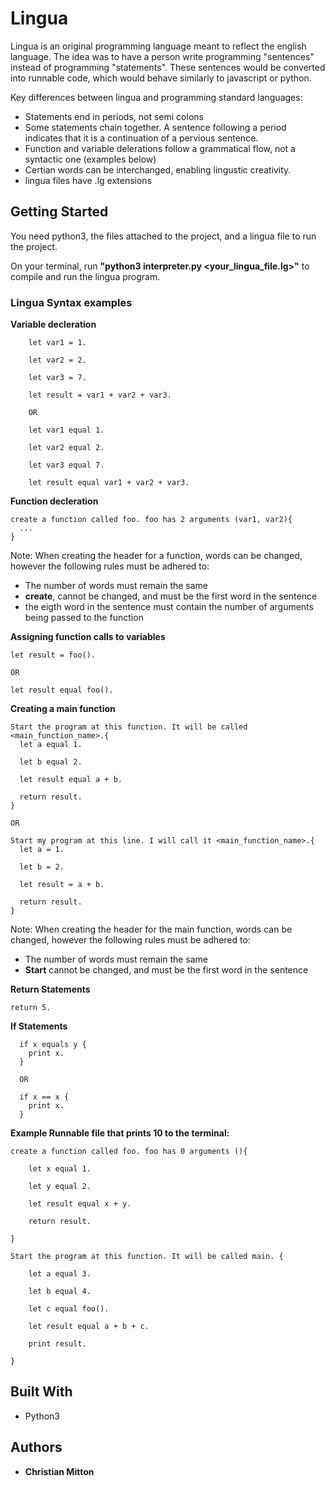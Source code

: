# Lingua

Lingua is an original programming language meant to reflect the english language. The idea was to have a person write programming "sentences" instead of programming "statements". These sentences would be converted into runnable code, which would behave similarly to javascript or python.

Key differences between lingua and programming standard languages:
* Statements end in periods, not semi colons
* Some statements chain together. A sentence following a period indicates that it is a continuation of a pervious sentence.
* Function and variable delerations follow a grammatical flow, not a syntactic one (examples below)
* Certian words can be interchanged, enabling lingustic creativity.
* lingua files have .lg extensions

## Getting Started

You need python3, the files attached to the project, and a lingua file to run the project.

On your terminal, run **"python3 interpreter.py <your_lingua_file.lg>"** to compile and run the lingua program.

### Lingua Syntax examples

**Variable decleration**
```
    let var1 = 1.

    let var2 = 2.  

    let var3 = 7.  
    
    let result = var1 + var2 + var3.
    
    OR
    
    let var1 equal 1.

    let var2 equal 2.  

    let var3 equal 7.  
    
    let result equal var1 + var2 + var3.
```

**Function decleration**
```
create a function called foo. foo has 2 arguments (var1, var2){
  ...
}
```
Note: When creating the header for a function, words can be changed, however the following rules must be adhered to:
* The number of words must remain the same
* **create**, cannot be changed, and must be the first word in the sentence
* the eigth word in the sentence must contain the number of arguments being passed to the function

**Assigning function calls to variables**
```
let result = foo().

OR

let result equal foo().

```

**Creating a main function**
```
Start the program at this function. It will be called <main_function_name>.{
  let a equal 1.
  
  let b equal 2.

  let result equal a + b.
  
  return result.
}

OR

Start my program at this line. I will call it <main_function_name>.{
  let a = 1.
  
  let b = 2.

  let result = a + b.
  
  return result.
}
```
Note: When creating the header for the main function, words can be changed, however the following rules must be adhered to:
* The number of words must remain the same
* **Start** cannot be changed, and must be the first word in the sentence


**Return Statements**
```
return 5.
```

**If Statements**
```
  if x equals y {
    print x.
  }
  
  OR
  
  if x == x {
    print x.
  }
```

**Example Runnable file that prints 10 to the terminal:**
```
create a function called foo. foo has 0 arguments (){

    let x equal 1.

    let y equal 2. 
    
    let result equal x + y.
    
    return result.

}

Start the program at this function. It will be called main. {
    
    let a equal 3.

    let b equal 4.  

    let c equal foo().  
    
    let result equal a + b + c.

    print result.

}
```

## Built With

* Python3

## Authors

* **Christian Mitton**


